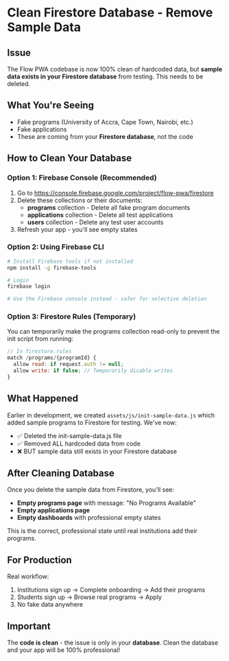 # Clean Firestore Database - Remove Sample Data

## Issue
The Flow PWA codebase is now 100% clean of hardcoded data, but **sample data exists in your Firestore database** from testing. This needs to be deleted.

## What You're Seeing
- Fake programs (University of Accra, Cape Town, Nairobi, etc.)
- Fake applications
- These are coming from your **Firestore database**, not the code

## How to Clean Your Database

### Option 1: Firebase Console (Recommended)
1. Go to https://console.firebase.google.com/project/flow-pwa/firestore
2. Delete these collections or their documents:
   - **programs** collection - Delete all fake program documents
   - **applications** collection - Delete all test applications
   - **users** collection - Delete any test user accounts
3. Refresh your app - you'll see empty states

### Option 2: Using Firebase CLI
```bash
# Install Firebase tools if not installed
npm install -g firebase-tools

# Login
firebase login

# Use the Firebase console instead - safer for selective deletion
```

### Option 3: Firestore Rules (Temporary)
You can temporarily make the programs collection read-only to prevent the init script from running:

```javascript
// In firestore.rules
match /programs/{programId} {
  allow read: if request.auth != null;
  allow write: if false; // Temporarily disable writes
}
```

## What Happened

Earlier in development, we created `assets/js/init-sample-data.js` which added sample programs to Firestore for testing. We've now:
- ✅ Deleted the init-sample-data.js file
- ✅ Removed ALL hardcoded data from code
- ❌ BUT sample data still exists in your Firestore database

## After Cleaning Database

Once you delete the sample data from Firestore, you'll see:
- **Empty programs page** with message: "No Programs Available"
- **Empty applications page**
- **Empty dashboards** with professional empty states

This is the correct, professional state until real institutions add their programs.

## For Production

Real workflow:
1. Institutions sign up → Complete onboarding → Add their programs
2. Students sign up → Browse real programs → Apply
3. No fake data anywhere

## Important
The **code is clean** - the issue is only in your **database**. Clean the database and your app will be 100% professional!
